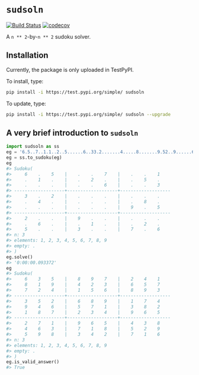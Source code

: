 
<!-- README.md is generated from README.Rmd. Please edit that file -->

# `sudsoln`

<!-- badges: start -->

[![Build
Status](https://travis-ci.org/joon3216/sudsoln.svg?branch=master)](https://travis-ci.org/joon3216/sudsoln)
[![codecov](https://codecov.io/gh/joon3216/sudsoln/branch/master/graph/badge.svg)](https://codecov.io/gh/joon3216/sudsoln)
<!-- badges: end -->

A `n ** 2`-by-`n ** 2` sudoku solver.

## Installation

Currently, the package is only uploaded in TestPyPI.

To install, type:

``` bash
pip install -i https://test.pypi.org/simple/ sudsoln
```

To update, type:

``` bash
pip install -i https://test.pypi.org/simple/ sudsoln --upgrade
```

## A very brief introduction to `sudsoln`

``` python
import sudsoln as ss
eg = '6.5..7..1.1..2..5......6..33.2.......4.....8.......9.52..9......6..1..2.5..3..7.6'
eg = ss.to_sudoku(eg)
eg
#> Sudoku(
#>     6    .    5    |    .    .    7    |    .    .    1
#>     .    1    .    |    .    2    .    |    .    5    .
#>     .    .    .    |    .    .    6    |    .    .    3
#> -------------------+-------------------+-------------------
#>     3    .    2    |    .    .    .    |    .    .    .
#>     .    4    .    |    .    .    .    |    .    8    .
#>     .    .    .    |    .    .    .    |    9    .    5
#> -------------------+-------------------+-------------------
#>     2    .    .    |    9    .    .    |    .    .    .
#>     .    6    .    |    .    1    .    |    .    2    .
#>     5    .    .    |    3    .    .    |    7    .    6
#> n: 3
#> elements: 1, 2, 3, 4, 5, 6, 7, 8, 9
#> empty: .
#> )
eg.solve()
#> '0:00:00.093372'
eg
#> Sudoku(
#>     6    3    5    |    8    9    7    |    2    4    1
#>     8    1    9    |    4    2    3    |    6    5    7
#>     7    2    4    |    1    5    6    |    8    9    3
#> -------------------+-------------------+-------------------
#>     3    5    2    |    6    8    9    |    1    7    4
#>     9    4    6    |    5    7    1    |    3    8    2
#>     1    8    7    |    2    3    4    |    9    6    5
#> -------------------+-------------------+-------------------
#>     2    7    1    |    9    6    5    |    4    3    8
#>     4    6    3    |    7    1    8    |    5    2    9
#>     5    9    8    |    3    4    2    |    7    1    6
#> n: 3
#> elements: 1, 2, 3, 4, 5, 6, 7, 8, 9
#> empty: .
#> )
eg.is_valid_answer()
#> True
```
